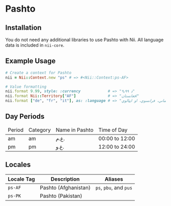 <!-- This file has been generated. Source: src/docs/languages/_template.md.erb -->

# Pashto

## Installation

You do not need any additional libraries to use Pashto with Nii.
All language data is included in `nii-core`.

## Example Usage

``` ruby
# Create a context for Pashto
nii = Nii::Context.new "ps" # => #<Nii::Context:ps-AF>

# Value formatting
nii.format 9.99, style: :currency            # => "۹٫۹۹ ؋"
nii.format Nii::Territory["AF"]              # => "افغانستان"
nii.format ["de", "fr", "it"], as: :language # => "الماني، فرانسوي، او ایټالوي"
```

## Day Periods


<table>
  <thead>
    <tr>
      <td>Period</td>
      <td>Category</td>
      <td>Name in Pashto</td>
      <td>Time of Day</td>
    </tr>
  </thead>
  <tbody>
    <tr>
      <td>am</td>
      <td>am</td>
      <td>غ.م.</td>
      <td>00:00 to 12:00</td>
    </tr>
    <tr>
      <td>pm</td>
      <td>pm</td>
      <td>غ.و.</td>
      <td>12:00 to 24:00</td>
    </tr>
  </tbody>
</table>



## Locales

<table>
  <thead>
    <tr>
      <th>Locale Tag</th>
      <th>Description</th>
      <th>Aliases</th>
    </tr>
  </thead>
  <tbody>
    <tr>
      <td><code>ps-AF</code></td>
      <td>Pashto (Afghanistan)</td>
      <td><code>ps</code>, <code>pbu</code>, and <code>pus</code></td>
    </tr>
    <tr>
      <td><code>ps-PK</code></td>
      <td>Pashto (Pakistan)</td>
      <td></td>
    </tr>
  </tbody>
</table>

